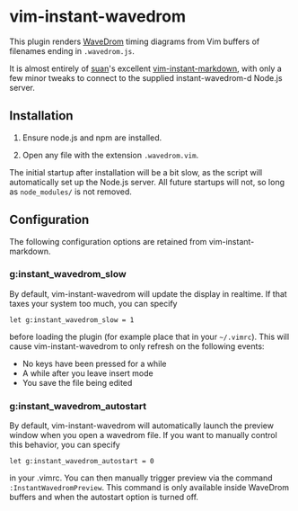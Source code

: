 vim-instant-wavedrom
====================

This plugin renders [WaveDrom](https://wavedrom.com) timing diagrams from Vim
buffers of filenames ending in `.wavedrom.js`.

It is almost entirely of [suan](https://github.com/suan)'s excellent
[vim-instant-markdown](https://github.com/suan/vim-instant-markdown), with only
a few minor tweaks to connect to the supplied instant-wavedrom-d Node.js
server.


Installation
------------

1.  Ensure node.js and npm are installed.

2.  Open any file with the extension `.wavedrom.vim`.

The initial startup after installation will be a bit slow, as the script will
automatically set up the Node.js server.  All future startups will not, so long
as `node_modules/` is not removed.


Configuration
-------------

The following configuration options are retained from vim-instant-markdown.


### g:instant_wavedrom_slow

By default, vim-instant-wavedrom will update the display in realtime.  If that
taxes your system too much, you can specify

```
let g:instant_wavedrom_slow = 1
```

before loading the plugin (for example place that in your `~/.vimrc`). This
will cause vim-instant-wavedrom to only refresh on the following events:

- No keys have been pressed for a while
- A while after you leave insert mode
- You save the file being edited


### g:instant_wavedrom_autostart

By default, vim-instant-wavedrom will automatically launch the preview window
when you open a wavedrom file. If you want to manually control this behavior,
you can specify

```
let g:instant_wavedrom_autostart = 0
```

in your .vimrc. You can then manually trigger preview via the command
```:InstantWavedromPreview```. This command is only available inside WaveDrom
buffers and when the autostart option is turned off.
